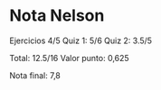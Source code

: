 # Nota Nelson

Ejercicios 4/5
Quiz 1: 5/6
Quiz 2: 3.5/5

Total: 12.5/16
Valor punto: 0,625

Nota final: 7,8
